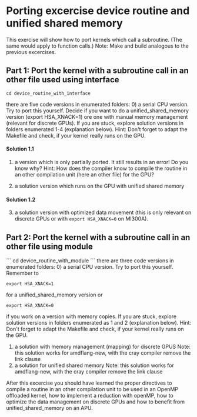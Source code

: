# Porting excercise device routine and unified shared memory

This exercise will show how to port kernels which call a subroutine. (The same would apply to function calls.)
Note: Make and build analogous to the previous excercises.

## Part 1: Port the kernel with a subroutine call in an other file used using interface
```
cd device_routine_with_interface
```
there are five code versions in enumerated folders:
0) a serial CPU version. Try to port this yourself. Decide if you want to do a unified_shared_memory version (export HSA_XNACK=1) ore one with manual memory management (relevant for discrete GPUs). If you are stuck, explore solution versions in folders enumerated 1-4 (explanation below). Hint: Don't forget to adapt the Makefile and check, if your kernel really runs on the GPU.
#### Solution 1.1
1) a version which is only partially ported. It still results in an error! Do you know why? Hint: How does the compiler know to compile the routine in an other compilation unit (here an other file) for the GPU?

2) a solution version which runs on the GPU with unified shared memory

#### Solution 1.2
3) a solution version with optimized data movement (this is only relevant on discrete GPUs or with ```export HSA_XNACK=0```  on MI300A).


## Part 2: Port the kernel with a subroutine call in an other file using module
´´´
cd device_routine_with_module
´´´
there are three code versions in enumerated folders:
0) a serial CPU version. Try to port this yourself. 
Remember to 
```
export HSA_XNACK=1
```
for a unified_shared_memory version or

```
export HSA_XNACK=0
```
if you work on a version with memory copies. 
If you are stuck, explore solution versions in folders enumerated as 1 and 2 (explanation below). Hint: Don't forget to adapt the Makefile and check, if your kernel really runs on the GPU.

1) a solution with memory management (mapping) for discrete GPUS Note: this solution works for amdflang-new, with the cray compiler remove the link clause
2) a solution for unified shared memory  Note: this solution works for amdflang-new, with the cray compiler remove the link clause

After this excercise you should have learned the proper directives to compile a routine in an other compilation unit to be used in an OpenMP offloaded kernel, how to implement a reduction with openMP,  how to optimize the data management on discrete GPUs and how to benefit from unified_shared_memory on an APU.
